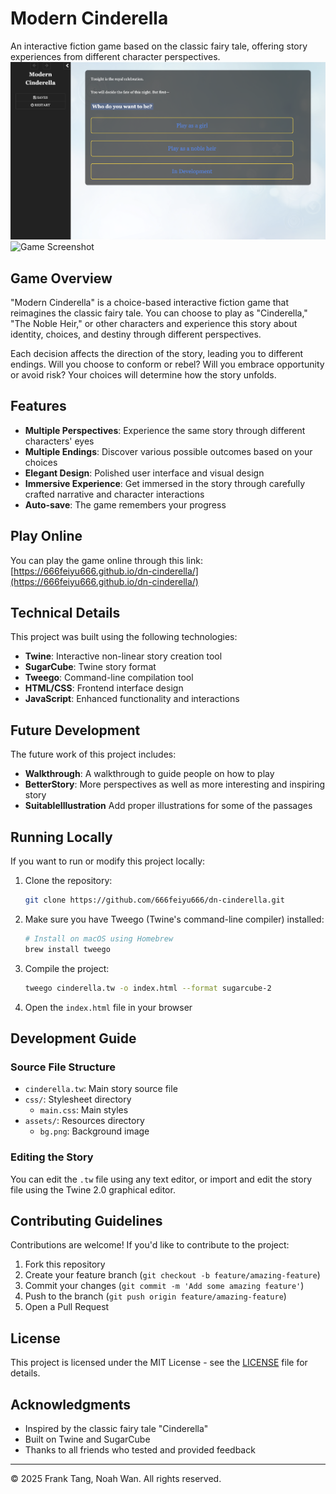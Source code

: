 # Modern Cinderella

An interactive fiction game based on the classic fairy tale, offering story experiences from different character perspectives.
![Game Screenshot](assets/screenshot1.png)
![Game Screenshot](assets/screenshot2.png)

## Game Overview

"Modern Cinderella" is a choice-based interactive fiction game that reimagines the classic fairy tale. You can choose to play as "Cinderella," "The Noble Heir," or other characters and experience this story about identity, choices, and destiny through different perspectives.

Each decision affects the direction of the story, leading you to different endings. Will you choose to conform or rebel? Will you embrace opportunity or avoid risk? Your choices will determine how the story unfolds.

## Features

- **Multiple Perspectives**: Experience the same story through different characters' eyes
- **Multiple Endings**: Discover various possible outcomes based on your choices
- **Elegant Design**: Polished user interface and visual design
- **Immersive Experience**: Get immersed in the story through carefully crafted narrative and character interactions
- **Auto-save**: The game remembers your progress

## Play Online

You can play the game online through this link:
[https://666feiyu666.github.io/dn-cinderella/](https://666feiyu666.github.io/dn-cinderella/)

## Technical Details

This project was built using the following technologies:

- **Twine**: Interactive non-linear story creation tool
- **SugarCube**: Twine story format
- **Tweego**: Command-line compilation tool
- **HTML/CSS**: Frontend interface design
- **JavaScript**: Enhanced functionality and interactions

## Future Development

The future work of this project includes:

- **Walkthrough**: A walkthrough to guide people on how to play
- **BetterStory**: More perspectives as well as more interesting and inspiring story
- **SuitableIllustration** Add proper illustrations for some of the passages 

## Running Locally

If you want to run or modify this project locally:

1. Clone the repository:
   ```bash
   git clone https://github.com/666feiyu666/dn-cinderella.git
   ```

2. Make sure you have Tweego (Twine's command-line compiler) installed:
   ```bash
   # Install on macOS using Homebrew
   brew install tweego
   ```

3. Compile the project:
   ```bash
   tweego cinderella.tw -o index.html --format sugarcube-2
   ```

4. Open the `index.html` file in your browser

## Development Guide

### Source File Structure

- `cinderella.tw`: Main story source file
- `css/`: Stylesheet directory
  - `main.css`: Main styles
- `assets/`: Resources directory
  - `bg.png`: Background image

### Editing the Story

You can edit the `.tw` file using any text editor, or import and edit the story file using the Twine 2.0 graphical editor.

## Contributing Guidelines

Contributions are welcome! If you'd like to contribute to the project:

1. Fork this repository
2. Create your feature branch (`git checkout -b feature/amazing-feature`)
3. Commit your changes (`git commit -m 'Add some amazing feature'`)
4. Push to the branch (`git push origin feature/amazing-feature`)
5. Open a Pull Request

## License

This project is licensed under the MIT License - see the [LICENSE](LICENSE) file for details.

## Acknowledgments

- Inspired by the classic fairy tale "Cinderella"
- Built on Twine and SugarCube
- Thanks to all friends who tested and provided feedback

---

© 2025 Frank Tang, Noah Wan. All rights reserved.